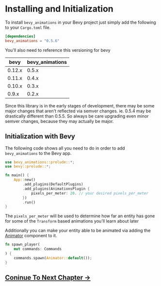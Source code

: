 # Installing and Initialization

To install `bevy_animations` in your Bevy project just simply add the following to your `Cargo.toml` file.

```toml
[dependencies]
bevy_animations = "0.5.6"
```

You'll also need to reference this versioning for bevy

| bevy  | bevy_animations  |
| ----- | ---------------  |
| 0.12.x | 0.5.x             |
| 0.11.x | 0.4.x             |
| 0.10.x | 0.3.x             |
| 0.9.x  | 0.2.x             |

Since this library is in the early stages of development, there may be some major changes that aren't reflected via semver changes. ie. 0.5.4 may be drastically different than 0.5.5. So always be care upgrading even minor semver changes, because they may actually be major.

## Initialization with Bevy

The following code shows all you need to do in order to add `bevy_animations` to the Bevy app.

```rust
use bevy_animations::prelude::*;
use bevy::prelude::*;

fn main() {
    App::new()
        .add_plugins(DefaultPlugins)
        .add_plugins(AnimationsPlugin {
            pixels_per_meter: 20. // your desired pixels_per_meter
        })
        .run()
}
```

The `pixels_per_meter` will be used to determine how far an entity has gone for some of the `Transform` based animations you'll learn about later

Additionally you can make your entity able to be animated via adding the [Animator](https://docs.rs/bevy_animations/latest/bevy_animations/struct.Animator.html) component to it.

```rust
fn spawn_player(
    mut commands: Commands
) {
    commands.spawn(Animator::default());
}
```

## [Coninue To Next Chapter ->](./chapter_2.md)
